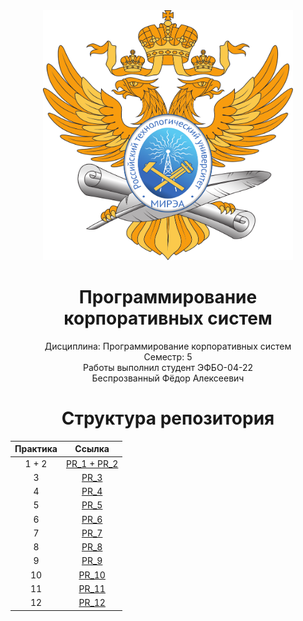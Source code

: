 <div style="text-align: center; margin-left: 500;">
  <img src="https://github.com/Axialer/PKS_repo/blob/main/MIREA_Gerb_Colour.svg" width="400" height="400" />
</div>
<h1 style="text-align: center;">Программирование корпоративных систем</h1>

<p style="text-align: center;">Дисциплина: Программирование корпоративных систем<br>
Семестр: 5<br>
Работы выполнил студент ЭФБО-04-22<br>
Беспрозванный Фёдор Алексеевич</p>

<h1 style="text-align: center;">Структура репозитория</h1>
<table style="margin: 0 auto; text-align: center;">
  <thead>
    <tr>
      <th>Практика</th>
      <th>Ссылка</th>
    </tr>
  </thead>
  <tbody>
    <tr>
      <td>1 + 2</td>
      <td><a href="https://github.com/Axialer/PKS_repo/tree/PKS_1_2">PR_1 + PR_2</a></td>
    </tr>
    <tr>
      <td>3</td>
      <td><a href="https://github.com/Axialer/PKS_repo/tree/PKS_3">PR_3</a></td>
    </tr>
    <tr>
      <td>4</td>
      <td><a href="https://github.com/Axialer/PKS_repo/tree/PKS_4">PR_4</a></td>
    </tr>
    <tr>
      <td>5</td>
      <td><a href="https://github.com/Axialer/PKS_repo/tree/PKS_5">PR_5</a></td>
    </tr>
    <tr>
      <td>6</td>
      <td><a href="https://github.com/Axialer/PKS_repo/tree/PKS_6">PR_6</td>
    </tr>
      <tr>
      <td>7</td>
      <td><a href="https://github.com/Axialer/PKS_repo/tree/PKS_7">PR_7</td>
    </tr>
      <tr>
      <td>8</td>
      <td><a href="https://github.com/Axialer/PKS_repo/tree/PKS_8">PR_8</td>
    </tr>
      <tr>
      <td>9</td>
      <td><a href="https://github.com/Axialer/PKS_repo/tree/PKS_9">PR_9</td>
    </tr>
      <tr>
      <td>10</td>
      <td><a href="https://github.com/Axialer/PKS_repo/tree/PKS_10">PR_10</td>
    </tr>
       <tr>
      <td>11</td>
      <td><a href="https://github.com/Axialer/PKS_repo/tree/PKS_11">PR_11</td>
    </tr>
       <tr>
      <td>12</td>
      <td><a href="https://github.com/Axialer/PKS_repo/tree/PR_12">PR_12</td>
    </tr>
  </tbody>
</table>
